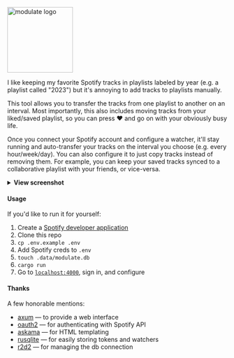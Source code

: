<p>
  <picture>
    <source media="(prefers-color-scheme: dark)" srcset="https://github.com/zaknesler/modulate/assets/7189795/1c5f53fc-d014-4e7b-8c61-7122dedb7445">
    <img src="https://github.com/zaknesler/modulate/assets/7189795/1e6e73b4-2be5-40cb-9a59-d1983c4d5448" alt="modulate logo" width="150">
  </picture>
</p>

I like keeping my favorite Spotify tracks in playlists labeled by year (e.g. a playlist called "2023") but it's annoying to add tracks to playlists manually.

This tool allows you to transfer the tracks from one playlist to another on an interval. Most importantly, this also includes moving tracks from your liked/saved playlist, so you can press ❤️ and go on with your obviously busy life.

Once you connect your Spotify account and configure a watcher, it'll stay running and auto-transfer your tracks on the interval you choose (e.g. every hour/week/day). You can also configure it to just copy tracks instead of removing them. For example, you can keep your saved tracks synced to a collaborative playlist with your friends, or vice-versa.

<details>
  <summary><strong>View screenshot</strong></summary>
  <picture>
    <source media="(prefers-color-scheme: dark)" srcset="https://github.com/zaknesler/modulate/assets/7189795/3bfa1607-94ab-47f8-b2c5-4f9908ed310c">
    <img src="https://github.com/zaknesler/modulate/assets/7189795/d81a6024-b856-46e7-9bef-6e13f73cfbd5" alt="screenshot of app after configuring watchers" width="400">
  </picture>
</details>

#### Usage

If you'd like to run it for yourself:

1. Create a [Spotify developer application](https://developer.spotify.com/dashboard)
1. Clone this repo
1. `cp .env.example .env`
1. Add Spotify creds to `.env`
1. `touch .data/modulate.db`
1. `cargo run`
1. Go to [`localhost:4000`](http://localhost:4000), sign in, and configure

#### Thanks

A few honorable mentions:

- [axum](https://github.com/tokio-rs/axum) — to provide a web interface
- [oauth2](https://github.com/ramosbugs/oauth2-rs) — for authenticating with Spotify API
- [askama](https://github.com/djc/askama) — for HTML templating
- [rusqlite](https://github.com/rusqlite/rusqlite) — for easily storing tokens and watchers
- [r2d2](https://github.com/sfackler/r2d2) — for managing the db connection
